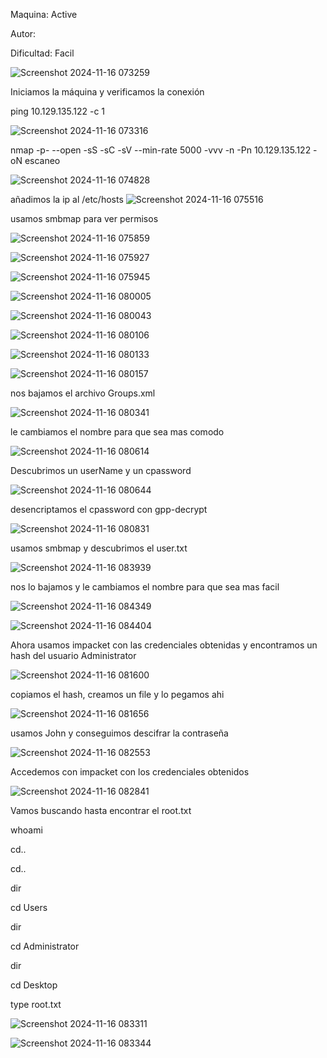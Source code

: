 Maquina: Active

Autor:

Dificultad: Facil

![Screenshot 2024-11-16 073259](https://github.com/user-attachments/assets/0d7be530-5bd6-4948-8b64-21856aca457e)

Iniciamos la máquina y verificamos la conexión

ping 10.129.135.122 -c 1

![Screenshot 2024-11-16 073316](https://github.com/user-attachments/assets/39e62893-7ef3-4009-b47c-0c3cd5f76c2e)

nmap -p- --open -sS -sC -sV --min-rate 5000 -vvv -n -Pn 10.129.135.122 -oN escaneo

![Screenshot 2024-11-16 074828](https://github.com/user-attachments/assets/4568bbbc-a67c-4d23-9c8f-b0b254739bab)

añadimos la ip al /etc/hosts
![Screenshot 2024-11-16 075516](https://github.com/user-attachments/assets/4247f061-a92a-436a-9e43-7f2fa68e843c)


usamos smbmap  para ver permisos

![Screenshot 2024-11-16 075859](https://github.com/user-attachments/assets/fc13d101-363a-4b72-91ba-504ca7a7a7aa)

![Screenshot 2024-11-16 075927](https://github.com/user-attachments/assets/114e6062-2ea1-46b0-83ab-4e3a8e1eeaa1)

![Screenshot 2024-11-16 075945](https://github.com/user-attachments/assets/437e3cc0-dba2-4383-acc5-f24a63d3d6ba)

![Screenshot 2024-11-16 080005](https://github.com/user-attachments/assets/53d261c6-60d1-4ad7-8a5c-62c3f9b9b71e)

![Screenshot 2024-11-16 080043](https://github.com/user-attachments/assets/8855a110-3720-4163-9569-5feed28b4368)

![Screenshot 2024-11-16 080106](https://github.com/user-attachments/assets/d6bcebbc-538e-4f39-82ba-a1cca978f018)

![Screenshot 2024-11-16 080133](https://github.com/user-attachments/assets/1770c3db-4029-4e1a-bc9b-8a51e9908e91)

![Screenshot 2024-11-16 080157](https://github.com/user-attachments/assets/fd70aa2f-04cd-468c-a223-3b1c94c05578)

nos bajamos el archivo Groups.xml

![Screenshot 2024-11-16 080341](https://github.com/user-attachments/assets/7d442d3a-3c96-4851-8a32-4f0c2192ae7b)

le cambiamos el nombre para que sea mas comodo

![Screenshot 2024-11-16 080614](https://github.com/user-attachments/assets/2fbe4f57-4b80-4216-a12f-7b53cb557345)

Descubrimos un userName y un cpassword

![Screenshot 2024-11-16 080644](https://github.com/user-attachments/assets/50f45162-32dd-44b3-bd89-634d13f93aaa)

desencriptamos el cpassword con gpp-decrypt

![Screenshot 2024-11-16 080831](https://github.com/user-attachments/assets/1d8a22b6-9e17-458a-9d77-7255fff7282d)

usamos smbmap y descubrimos el user.txt

![Screenshot 2024-11-16 083939](https://github.com/user-attachments/assets/c9808703-be82-4443-a961-2dced2e19323)

nos lo bajamos y le cambiamos el nombre para que sea mas facil

![Screenshot 2024-11-16 084349](https://github.com/user-attachments/assets/86f82480-029a-45c4-95e4-4f77db7483a3)

![Screenshot 2024-11-16 084404](https://github.com/user-attachments/assets/6a5a0df7-21a4-4215-bffc-5ed93bc36c43)

Ahora usamos impacket con las credenciales obtenidas y encontramos un hash del usuario Administrator

![Screenshot 2024-11-16 081600](https://github.com/user-attachments/assets/bda8a821-3595-42ee-9a06-4fce0678647b)

copiamos el hash, creamos un file y lo pegamos ahi

![Screenshot 2024-11-16 081656](https://github.com/user-attachments/assets/6abf5a23-5c49-4a65-8384-d045d55fc112)

usamos John y conseguimos descifrar la contraseña

![Screenshot 2024-11-16 082553](https://github.com/user-attachments/assets/1e6eb92f-6b8a-4cdc-9ea5-6075f36e0630)

Accedemos con impacket con los credenciales obtenidos

![Screenshot 2024-11-16 082841](https://github.com/user-attachments/assets/f4233950-5037-4183-bfd7-c22a6d390ef1)

Vamos buscando hasta encontrar el root.txt

whoami

cd..

cd..

dir

cd Users

dir

cd Administrator

dir

cd Desktop

type root.txt

![Screenshot 2024-11-16 083311](https://github.com/user-attachments/assets/105168de-56c4-4475-ab43-86c73320a06b)

![Screenshot 2024-11-16 083344](https://github.com/user-attachments/assets/69c0d9da-0761-4161-bb49-839661841935)

